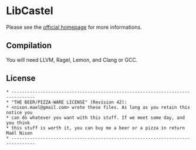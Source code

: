 # LibCastel

Please see the [official homepage](http://castel.github.com) for more informations.

## Compilation

You will need LLVM, Ragel, Lemon, and Clang or GCC.

## License

```
* -------------------------------------------------------------------------------
* "THE BEER/PIZZA-WARE LICENSE" (Revision 42):
* <nison.mael@gmail.com> wrote these files. As long as you retain this notice you
* can do whatever you want with this stuff. If we meet some day, and you think
* this stuff is worth it, you can buy me a beer or a pizza in return Maël Nison
* -------------------------------------------------------------------------------
```
